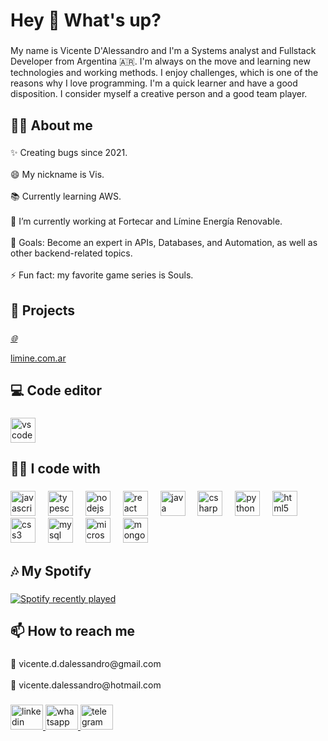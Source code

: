 <h1 align="left">Hey 👋 What's up?</h1>

###

<p align="left">My name is Vicente D'Alessandro and I'm a Systems analyst and Fullstack Developer from Argentina 🇦🇷. I'm always on the move and learning new technologies and working methods. I enjoy challenges, which is one of the reasons why I love programming. I'm a quick learner and have a good disposition. I consider myself a creative person and a good team player.</p>

###

<h2 align="left">🙋‍♂️ About me</h2>

###

<p align="left">✨ Creating bugs since 2021.<br><br>😄 My nickname is Vis.<br><br>📚 Currently learning AWS.<br><br>🔭 I’m currently working at Fortecar and Límine Energía Renovable.<br><br>🎯 Goals: Become an expert in APIs, Databases, and Automation, as well as other backend-related topics.<br><br>⚡ Fun fact: my favorite game series is Souls.</p>

###

<h2 align="left">📁​ Projects</h2>

###

<div align="left">
  <a href="https://limine.com.ar/" target="_blank" rel="noreferrer">
    <i>🌐 </i><p align="left">limine.com.ar</p>
  </a>
</div>

###

<h2 align="left">💻 Code editor</h2>

###

<div align="left">
  <img src="https://cdn.jsdelivr.net/gh/devicons/devicon/icons/vscode/vscode-original.svg" height="40" alt="vscode logo"  />
</div>

###

<h2 align="left">👨‍💻 I code with</h2>

###

<div align="left">
  <img src="https://cdn.jsdelivr.net/gh/devicons/devicon/icons/javascript/javascript-original.svg" height="40" alt="javascript logo"  />
  <img width="12" />
  <img src="https://cdn.jsdelivr.net/gh/devicons/devicon/icons/typescript/typescript-original.svg" height="40" alt="typescript logo"  />
  <img width="12" />
  <img src="https://cdn.simpleicons.org/nodedotjs/339933" height="40" alt="nodejs logo"  />
  <img width="12" />
  <img src="https://cdn.jsdelivr.net/gh/devicons/devicon/icons/react/react-original.svg" height="40" alt="react logo"  />
  <img width="12" />
  <img src="https://cdn.jsdelivr.net/gh/devicons/devicon/icons/java/java-original.svg" height="40" alt="java logo"  />
  <img width="12" />
  <img src="https://cdn.jsdelivr.net/gh/devicons/devicon/icons/csharp/csharp-original.svg" height="40" alt="csharp logo"  />
  <img width="12" />
  <img src="https://cdn.jsdelivr.net/gh/devicons/devicon/icons/python/python-original.svg" height="40" alt="python logo"  />
  <img width="12" />
  <img src="https://cdn.jsdelivr.net/gh/devicons/devicon/icons/html5/html5-original.svg" height="40" alt="html5 logo"  />
  <img width="12" />
  <img src="https://cdn.jsdelivr.net/gh/devicons/devicon/icons/css3/css3-original.svg" height="40" alt="css3 logo"  />
  <img width="12" />
  <img src="https://cdn.jsdelivr.net/gh/devicons/devicon/icons/mysql/mysql-original.svg" height="40" alt="mysql logo"  />
  <img width="12" />
  <img src="https://cdn.jsdelivr.net/gh/devicons/devicon/icons/microsoftsqlserver/microsoftsqlserver-plain.svg" height="40" alt="microsoftsqlserver logo"  />
  <img width="12" />
  <img src="https://skillicons.dev/icons?i=mongodb" height="40" alt="mongodb logo"  />
</div>

###

<h2 align="left">🎶 My Spotify</h2>

###

<div align="left">
  <a href="https://open.spotify.com/user/d4maz39lule471mqow3nk9yu8">
    <img src="https://spotify-recently-played-readme.vercel.app/api?user=d4maz39lule471mqow3nk9yu8&count=5" alt="Spotify recently played"  />
  </a>
</div>

###

<h2 align="left">📫 How to reach me</h2>

###

<p align="left">📧 vicente.d.dalessandro@gmail.com<br><br>📧 vicente.dalessandro@hotmail.com</p>

###

<div align="left">
  <a href="https://www.linkedin.com/in/vicentedalessandro/" target="_blank" rel="noreferrer">
    <img src="https://raw.githubusercontent.com/maurodesouza/profile-readme-generator/master/src/assets/icons/social/linkedin/default.svg" width="52" height="40" alt="linkedin logo"  />
  </a>
  <a href="https://wa.me/+5492314578360" target="_blank" rel="noreferrer">
    <img src="https://raw.githubusercontent.com/maurodesouza/profile-readme-generator/master/src/assets/icons/social/whatsapp/default.svg" width="52" height="40" alt="whatsapp logo"  />
  </a>
  <a href="http://t.me/+5492314578360" target="_blank" rel="noreferrer">
    <img src="https://raw.githubusercontent.com/maurodesouza/profile-readme-generator/master/src/assets/icons/social/telegram/default.svg" width="52" height="40" alt="telegram logo"  />
  </a>
</div>

###
